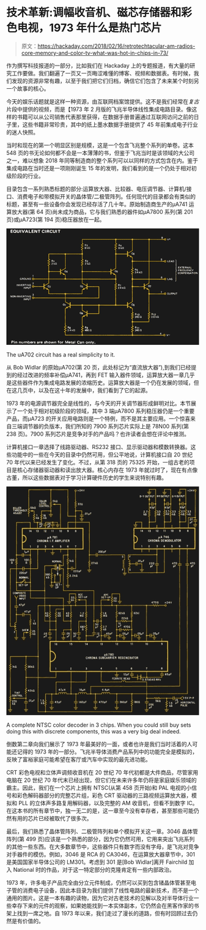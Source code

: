 # 技术革新:调幅收音机、磁芯存储器和彩色电视，1973 年什么是热门芯片

> 原文：<https://hackaday.com/2018/02/16/retrotechtacular-am-radios-core-memory-and-color-tv-what-was-hot-in-chips-in-73/>

作为撰写科技报道的一部分，比如我们在 Hackaday 上的专题报道，有大量的研究工作要做。我们翻遍了一页又一页晦涩难懂的博客、视频和数据表。有时候，我们发现的资源非常有趣，以至于我们把它们归档，确信它们包含了未来某个时刻另一个故事的核心。

今天的娱乐话题就是这样一种资源，由互联网档案馆提供。这不是我们经常在*复古*片段中提供的视频，而是【1973 年 2 月版的飞兆半导体线性集成电路目录。像这样的书籍可以从公司销售代表那里获得，在数据手册普遍通过互联网访问之前的日子里，这些书籍非常珍贵，其中的纸上墨水数据手册提供了 45 年前集成电子行业的迷人快照。

当时和现在的第一个明显区别是规模，这是一个包含飞兆整个系列的单卷。这本 548 页的书无论如何都不会是一本薄薄的书，但鉴于飞兆当时是该领域的大公司之一，难以想象 2018 年同等制造商的整个系列可以以同样的方式包含在内。鉴于集成电路在当时还是一项刚刚诞生 15 年的发明，我们看到的是一个仍处于相对初级阶段的行业。

目录包含一系列熟悉标题的部分:运算放大器、比较器、电压调节器、计算机/接口、消费电子和带模拟开关的晶体管/二极管阵列。任何现代的目录都会有类似的标题，甚至有一些设备你会发现已经存活了几十年。原始制造商生产的μA741 运算放大器(第 64 页)尚未成为商品，它与我们熟悉的器件如μA7800 系列(第 201 页)或μA723(第 194 页)稳压器放在一起。

[![](img/b43f80245c23e5c32e92c8643259195e.png)](https://hackaday.com/wp-content/uploads/2018/02/ua702-circuit-rethemed.jpg)

The uA702 circuit has a real simplicity to it.

从 Bob Widlar 的原始μA702(第 20 页，此处标记为“直流放大器”),到我们已经提到的经过改进的频率补偿μA741，再到 FET 输入器件领域，运算放大器一章几乎是这些器件作为集成电路发展的浓缩历史。运算放大器是一个仍在发展的领域，但在这几页中，以及在这十年的发展中，我们看到了它的起源。

1973 年的电源调节器完全是线性的，与今天的开关调节器形成鲜明对比。本节展示了一个处于相对初级阶段的领域，其中 3 端μA7800 系列稳压器仍是一个重要产品，而μA723 的开关应用电路则是一个特例，而不是其主要应用。一个惊喜来自三端调节器的负版本，我们所知的 7900 系列芯片实际上是 78N00 系列(第 238 页)。7900 系列芯片是竞争对手的产品吗？也许读者会想在评论中推测。

计算机接口一章选择了线路驱动器、RS232 接口、显示驱动器和模数转换器。这些功能中的一些在今天的目录中仍然可用，但公平地说，计算机接口自 20 世纪 70 年代以来已经发生了变化。不过，从第 318 页的 75325 开始，一组古老的项目是核心存储器驱动器和读出放大器。核心内存在 1973 年就过时了，现在有点像古董，所以这些数据表对于学习计算硬件历史的学生来说特别有趣。

[![](img/daf711d29fdeb0ab96f028363e367363.png)](https://hackaday.com/wp-content/uploads/2018/02/ntsc-decoder-circuit-rethemed.jpg)

A complete NTSC color decoder in 3 chips. When you could still buy sets doing this with discrete components, this was a very big deal indeed.

倒数第二章向我们展示了 1973 年最美好的一面，或者也许是我们当时活着的人可能还记得的 1973 年的一部分。飞兆半导体消费产品系列中的功能完全是模拟的，反映了富裕家庭可能希望在客厅或汽车中实现的最先进功能。

CRT 彩色电视和立体声调频收音机在 20 世纪 70 年代初都是大件商品，尽管家用电脑在 20 世纪 70 年代末已经出现，但它们在未来许多年仍将是家庭娱乐领域的霸主。因此，我们在一个芯片上拥有 NTSC(从第 458 页开始)和 PAL 电视的小信号和彩色解码器部分的完整芯片组，彩色 CRT 驱动器的三路视频运算放大器，模拟和 PLL 的立体声多路复用解码器，以及完整的 AM 收音机，但看不到数字 IC。在这本书的所有章节中，独一无二的是，这一章至今没有幸存者，甚至那些可能仍然有用的芯片已经被取代了很多次。

最后，我们熟悉了晶体管阵列、二极管阵列和单个模拟开关这一章。3046 晶体管阵列(第 499 页)应该是一个熟悉的部分，因为它仍然可用，它用来突出飞兆系列的其他一些东西。在大多数章节中，这些器件只有数字而没有字母，是飞兆对竞争对手器件的模仿。例如，3046 是 RCA 的 CA3046，在运算放大器章节中，301 是美国国家半导体公司的 LM301。考虑到 301 是[Bob Widlar]离开 Fairchild 加入 National 时的作品，对于这一特定部分的克隆肯定有一些内部政治。

1973 年，许多电子产品完全由分立元件制成，仍然可以买到包含锗晶体管甚至电子管的消费电子设备，因此本目录为我们提供了线性电路的最新技术，而不是一个通用的图片。这是一本有趣的读物，因为它对古老技术的见解以及对半导体行业一些幸存下来的元件的观察，如果她能找到一本实体副本，它仍然会在黑客作家的书架上找到一席之地。自 1973 年以来，我们走过了漫长的道路，但有时回顾过去仍然是有价值的。